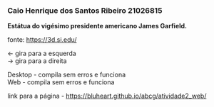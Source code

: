 <h3>Caio Henrique dos Santos Ribeiro 21026815</h3>

**Estátua do vigésimo presidente americano James Garfield.**

fonte: https://3d.si.edu/

← gira para a esquerda<br>
→ gira para a direita<br>


Desktop - compila sem erros e funciona<br>
Web - compila sem erros e funciona

link para a página - https://bluheart.github.io/abcg/atividade2_web/